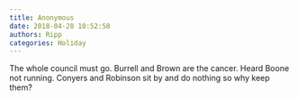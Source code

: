 ```yaml
---
title: Anonymous
date: 2018-04-28 10:52:58
authors: Ripp
categories: Holiday
---
```


 The whole council must go. Burrell and Brown are the cancer. Heard Boone not running. Conyers and Robinson sit by and do nothing so why keep them?